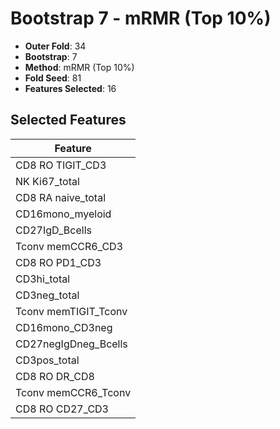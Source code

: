 # Bootstrap 7 - mRMR (Top 10%)

- **Outer Fold**: 34
- **Bootstrap**: 7
- **Method**: mRMR (Top 10%)
- **Fold Seed**: 81
- **Features Selected**: 16

## Selected Features

| Feature |
|---------|
| CD8 RO TIGIT_CD3 |
| NK Ki67_total |
| CD8 RA naive_total |
| CD16mono_myeloid |
| CD27IgD_Bcells |
| Tconv memCCR6_CD3 |
| CD8 RO PD1_CD3 |
| CD3hi_total |
| CD3neg_total |
| Tconv memTIGIT_Tconv |
| CD16mono_CD3neg |
| CD27negIgDneg_Bcells |
| CD3pos_total |
| CD8 RO DR_CD8 |
| Tconv memCCR6_Tconv |
| CD8 RO CD27_CD3 |
